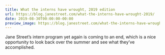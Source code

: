 ```yaml
---
title: What the interns have wrought, 2019 edition
url: https://blog.janestreet.com/what-the-interns-have-wrought-2019/
date: 2019-08-30T00:00:00-00:00
preview_image: https://blog.janestreet.com/what-the-interns-have-wrought-2019/what_interns_wrought2019.jpg
---
```


<p>Jane Street’s intern program yet again is coming to an end, which is a
nice opportunity to look back over the summer and see what they’ve
accomplished.</p>

